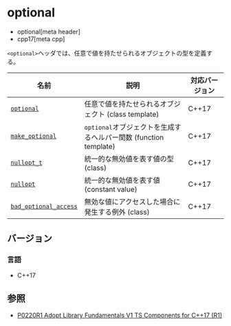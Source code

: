# optional
* optional[meta header]
* cpp17[meta cpp]

`<optional>`ヘッダでは、任意で値を持たせられるオブジェクトの型を定義する。

| 名前 | 説明 | 対応バージョン |
|---------------------------------------|------------------------|-------|
| [`optional`](optional/optional.md) | 任意で値を持たせられるオブジェクト (class template) | C++17 |
| [`make_optional`](optional/make_optional.md.nolink) | `optional`オブジェクトを生成するヘルパー関数 (function template) | C++17 |
| [`nullopt_t`](optional/nullopt_t.md.nolink) | 統一的な無効値を表す値の型 (class) | C++17 |
| [`nullopt`](optional/nullopt_t.md.nolink) | 統一的な無効値を表す値 (constant value) | C++17 |
| [`bad_optional_access`](optional/bad_optional_access.md) | 無効な値にアクセスした場合に発生する例外 (class) | C++17 |


## バージョン
### 言語
- C++17


## 参照
- [P0220R1 Adopt Library Fundamentals V1 TS Components for C++17 (R1)](http://www.open-std.org/jtc1/sc22/wg21/docs/papers/2016/p0220r1.html)
